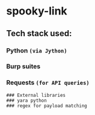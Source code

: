 # spooky-link

## **Tech stack used:**

### Python `(via Jython)`
### Burp suites
### Requests `(for API queries)`

```
### External libraries
### yara python
### regex for payload matching

```

